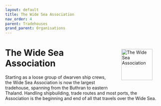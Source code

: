 ```yaml
---
layout: default
title: The Wide Sea Association
nav_order: 4
parent: Tradehouses
grand_parent: Organisations
---
```

<img src="/shysba/img/wsa.png"
     alt="The Wide Sea Association"
     style="float: right; margin: 30px; width: 100px;" />

# The Wide Sea Association

Starting as a loose group of dwarven ship crews, the Wide Sea Association is now the largest tradehouse, spanning from the Buthran to eastern Thaland. Handling shipbuilding, trade routes and most ports, the Association is the beginning and end of all that travels over the Wide Sea.